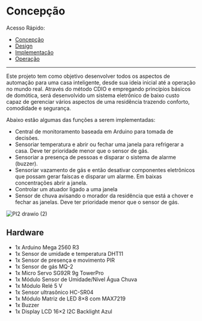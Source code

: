 # Concepção

Acesso Rápido:

* [Concepção](https://github.com/Aquinom/Projeto-Integrador-2/blob/main/Concep%C3%A7%C3%A3o.md)
* [Design](https://github.com/Aquinom/Projeto-Integrador-2/blob/main/Design.md)
* [Implementação](https://github.com/Aquinom/Projeto-Integrador-2/blob/main/Implementa%C3%A7%C3%A3o.md)
* [Operação](https://github.com/Aquinom/Projeto-Integrador-2/blob/main/Opera%C3%A7%C3%A3o.md)

---

Este projeto tem como objetivo desenvolver todos os aspectos de automação para uma casa inteligente, desde sua ideia inicial até a operação no mundo real. Através do método CDIO e empregando princípios básicos de domótica, será desenvolvido um sistema eletrônico de baixo custo capaz de gerenciar vários aspectos de uma residência trazendo conforto, comodidade e segurança.

Abaixo estão algumas das funções a serem implementadas:

* Central de monitoramento baseada em Arduino para tomada de decisões.
* Sensoriar temperatura e abrir ou fechar uma janela para refrigerar a casa. Deve ter prioridade menor que o sensor de gás.
* Sensoriar a presença de pessoas e disparar o sistema de alarme (buzzer).
* Sensoriar vazamento de gás e então desativar componentes eletrônicos que possam gerar faíscas e disparar um alarme. Em baixas concentrações abrir a janela.
* Controlar um atuador ligado a uma janela
* Sensor de chuva avisando o morador da residência que está a chover e fechar as janelas. Deve ter prioridade menor que o sensor de gás.

![PI2 drawio (2)](https://user-images.githubusercontent.com/92688963/139969140-f6a0feef-729a-44d8-971e-1e9b81ce0097.png)

## Hardware

* 1x Arduino Mega 2560 R3
* 1x Sensor de umidade e temperatura DHT11
* 1x Sensor de presença e movimento PIR
* 1x Sensor de gás MQ-2
* 1x Micro Servo SG92R 9g TowerPro
* 1x  Módulo Sensor de Umidade/Nível Água Chuva
* 1x Módulo Relé 5 V
* 1x Sensor ultrasônico HC-SR04
* 1x Módulo Matriz de LED 8×8 com MAX7219
* 1x Buzzer
* 1x Display LCD 16×2 I2C Backlight Azul
